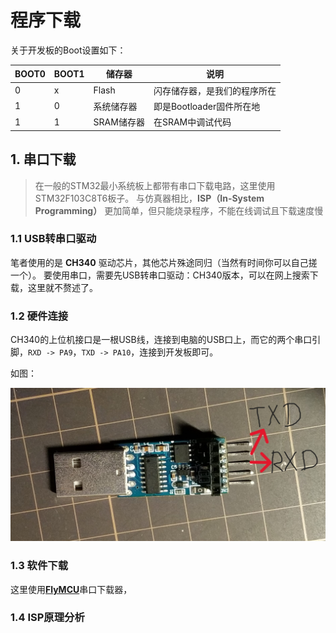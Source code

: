 # 程序下载

关于开发板的Boot设置如下：

| BOOT0 | BOOT1 | 储存器     | 说明                |
|-------|-------|---------|-------------------|
| 0     | x     | Flash   | 闪存储存器，是我们的程序所在    |
| 1     | 0     | 系统储存器   | 即是Bootloader固件所在地 |
| 1     | 1     | SRAM储存器 | 在SRAM中调试代码        |

## 1. 串口下载

> 在一般的STM32最小系统板上都带有串口下载电路，这里使用STM32F103C8T6板子。
> 与仿真器相比，**ISP（In-System Programming）** 更加简单，但只能烧录程序，不能在线调试且下载速度慢

### 1.1 USB转串口驱动

笔者使用的是 **CH340** 驱动芯片，其他芯片殊途同归（当然有时间你可以自己搓一个）。
要使用串口，需要先USB转串口驱动：CH340版本，可以在网上搜索下载，这里就不赘述了。

### 1.2 硬件连接

CH340的上位机接口是一根USB线，连接到电脑的USB口上，而它的两个串口引脚，`RXD -> PA9`，`TXD -> PA10`，连接到开发板即可。

如图：

![CH340图](/images/嵌入式/CH340图.jpg)

### 1.3 软件下载

这里使用[**FlyMCU**](http://www.mcuisp.com/chinese%20mcuisp%20web/ruanjianxiazai-chinese.htm)串口下载器，

### 1.4 ISP原理分析

